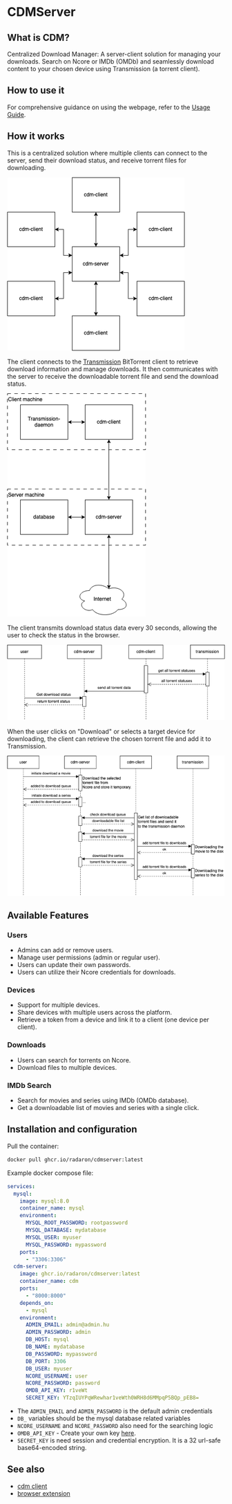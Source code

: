 # CDMServer

## What is CDM?

Centralized Download Manager: A server-client solution for managing your downloads. Search on Ncore or IMDb (OMDb) and seamlessly download content to your chosen device using Transmission (a torrent client).

## How to use it
For comprehensive guidance on using the webpage, refer to the [Usage Guide](doc/USAGE.md).

## How it works

This is a centralized solution where multiple clients can connect to the server, send their download status, and receive torrent files for downloading.

[![](doc/images/diagrams/blocks_high.png)](https://app.diagrams.net/?tags=%7B%7D&lightbox=1&highlight=0000ff&edit=_blank&layers=1&nav=1&dark=auto#Hradaron%2FCDMServer%2Fmaster%2Fdoc%2Fimages%2Fblocks_high.png)

The client connects to the [Transmission](https://transmissionbt.com/) BitTorrent client to retrieve download information and manage downloads. It then communicates with the server to receive the downloadable torrent file and send the download status.

[![](doc/images/diagrams/blocks.png)](https://app.diagrams.net/?tags=%7B%7D&lightbox=1&highlight=0000ff&edit=_blank&layers=1&nav=1&dark=auto#Hradaron%2FCDMServer%2Fmaster%2Fdoc%2Fimages%2Fdiagrams%2Fblocks.png)

The client transmits download status data every 30 seconds, allowing the user to check the status in the browser.

[![](doc/images/diagrams/sequence_status.png)](https://app.diagrams.net/?tags=%7B%7D&lightbox=1&highlight=0000ff&edit=_blank&layers=1&nav=1&dark=auto#Hradaron%2FCDMServer%2Fmaster%2Fdoc%2Fimages%2Fdiagrams%2Fsequence_status.png)

When the user clicks on "Download" or selects a target device for downloading, the client can retrieve the chosen torrent file and add it to Transmission.

[![](doc/images/diagrams/sequence_download.png)](https://app.diagrams.net/?tags=%7B%7D&lightbox=1&highlight=0000ff&edit=_blank&layers=1&nav=1&dark=auto#Hradaron%2FCDMServer%2Fmaster%2Fdoc%2Fimages%2Fdiagrams%2Fsequence_download.png)

## Available Features

### Users
- Admins can add or remove users.
- Manage user permissions (admin or regular user).
- Users can update their own passwords.
- Users can utilize their Ncore credentials for downloads.

### Devices
- Support for multiple devices.
- Share devices with multiple users across the platform.
- Retrieve a token from a device and link it to a client (one device per client).

### Downloads
- Users can search for torrents on Ncore.
- Download files to multiple devices.

### IMDb Search
- Search for movies and series using IMDb (OMDb database).
- Get a downloadable list of movies and series with a single click.

## Installation and configuration
Pull the container:
``` bash
docker pull ghcr.io/radaron/cdmserver:latest
```
Example docker compose file:
``` yaml
services:
  mysql:
    image: mysql:8.0
    container_name: mysql
    environment:
      MYSQL_ROOT_PASSWORD: rootpassword
      MYSQL_DATABASE: mydatabase
      MYSQL_USER: myuser
      MYSQL_PASSWORD: mypassword
    ports:
      - "3306:3306"
  cdm-server:
    image: ghcr.io/radaron/cdmserver:latest
    container_name: cdm
    ports:
      - "8000:8000"
    depends_on:
      - mysql
    environment:
      ADMIN_EMAIL: admin@admin.hu
      ADMIN_PASSWORD: admin
      DB_HOST: mysql
      DB_NAME: mydatabase
      DB_PASSWORD: mypassword
      DB_PORT: 3306
      DB_USER: myuser
      NCORE_USERNAME: user
      NCORE_PASSWORD: password
      OMDB_API_KEY: r1veWt
      SECRET_KEY: YTzqIUYPqWRewhar1veWth0WRH8d6MMpqP5BQp_pEB8=
```
- The `ADMIN_EMAIL` and `ADMIN_PASSWORD` is the default admin credentials
- `DB_` variables should be the mysql database related variables
- `NCORE_USERNAME` and `NCORE_PASSWORD` also need for the searching logic
- `OMDB_API_KEY` - Create your own key [here](https://www.omdbapi.com/apikey.aspx).
- `SECRET_KEY` is need session and credential encryption. It is a 32 url-safe base64-encoded string.

## See also
* [cdm client](https://github.com/radaron/CDMClient)
* [browser extension](https://github.com/radaron/CDMBrowserExtension)
